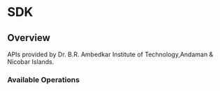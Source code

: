 # SDK

## Overview

APIs provided by Dr. B.R. Ambedkar Institute of Technology,Andaman & Nicobar Islands.

### Available Operations

